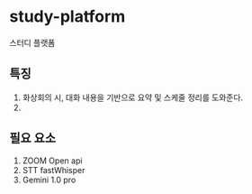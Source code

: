 # study-platform
스터디 플랫폼

## 특징
  1. 화상회의 시, 대화 내용을 기반으로 요약 및 스케줄 정리를 도와준다.
  2. 

## 필요 요소
  1. ZOOM Open api
  2. STT fastWhisper
  3. Gemini 1.0 pro
